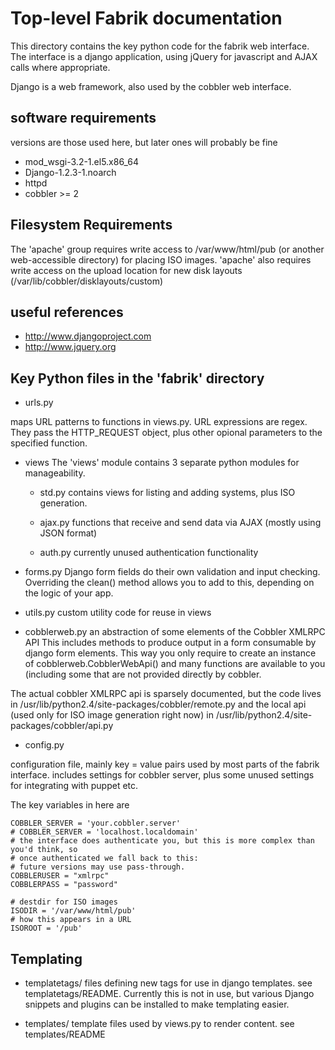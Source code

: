 Top-level Fabrik documentation
==============================

This directory contains the key python code for the fabrik web interface.
The interface is a django application, using jQuery for javascript and AJAX calls where appropriate.

Django is a web framework, also used by the cobbler web interface.

software requirements
---------------------
versions are those used here, but later ones will probably be fine

* mod_wsgi-3.2-1.el5.x86_64
* Django-1.2.3-1.noarch
* httpd
* cobbler >= 2

Filesystem Requirements
-----------------------

The 'apache' group requires write access to /var/www/html/pub (or another web-accessible directory) for placing ISO images.
'apache' also requires write access on the upload location for new disk layouts (/var/lib/cobbler/disklayouts/custom)

useful references
-----------------
* http://www.djangoproject.com
* http://www.jquery.org


Key Python files in the 'fabrik' directory
------------------------------------------
* urls.py

maps URL patterns to functions in views.py. URL expressions are regex.
They pass the HTTP_REQUEST object, plus other opional parameters to the specified function.

* views
The 'views' module contains 3 separate python modules for manageability.

  + std.py
 contains views for listing and adding systems, plus ISO generation.

  + ajax.py
functions that receive and send data via AJAX (mostly using JSON format)

  + auth.py
 currently unused authentication functionality


* forms.py
Django form fields do their own validation and input checking.
Overriding the clean() method allows you to add to this, depending on the logic of your app.

* utils.py
custom utility code for reuse in views

* cobblerweb.py
an abstraction of some elements of the Cobbler XMLRPC API
This includes methods to produce output in a form consumable by django
form elements.
This way you only require to create an instance of cobblerweb.CobblerWebApi()
and many functions are available to you (including some that are not provided directly by cobbler.

The actual cobbler XMLRPC api is sparsely documented, but the code lives in
/usr/lib/python2.4/site-packages/cobbler/remote.py
and the local api (used only for ISO image generation right now) in
/usr/lib/python2.4/site-packages/cobbler/api.py
    
* config.py

configuration file, mainly key = value pairs
used by most parts of the fabrik interface.
includes settings for cobbler server, plus some unused settings for integrating with puppet etc.

The key variables in here are

    COBBLER_SERVER = 'your.cobbler.server'
    # COBBLER_SERVER = 'localhost.localdomain'
    # the interface does authenticate you, but this is more complex than you'd think, so
    # once authenticated we fall back to this:
    # future versions may use pass-through.
    COBBLERUSER = "xmlrpc"
    COBBLERPASS = "password"

    # destdir for ISO images
    ISODIR = '/var/www/html/pub'
    # how this appears in a URL
    ISOROOT = '/pub'

Templating
---------

* templatetags/
files defining new tags for use in django templates.
see templatetags/README.
Currently this is not in use, but various Django snippets and plugins can be installed to make templating easier.

* templates/
template files used by views.py to render content.
see templates/README
